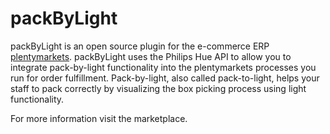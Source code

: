 # packByLight

packByLight is an open source plugin for the e-commerce ERP [plentymarkets](https://www.plentymarkets.com). packByLight uses the Philips Hue API to allow you to integrate pack-by-light functionality into the plentymarkets processes you run for order fulfillment. Pack-by-light, also called pack-to-light, helps your staff to pack correctly by visualizing the box picking process using light functionality.

For more information visit the marketplace.
